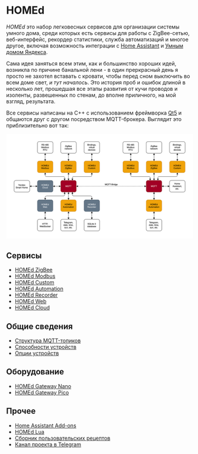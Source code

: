# HOMEd

_HOMEd_ это набор легковесных сервисов для организации системы умного дома, среди которых есть сервисы для работы с ZigBee-сетью, веб-интерфейс, рекордер статистики, служба автоматизаций и многое другое, включая возможность интеграции с [Home Assistant](https://www.home-assistant.io) и [Умным домом Яндекса](https://alice.yandex.ru/smart-home).

Сама идея заняться всем этим, как и большинство хороших идей, возникла по причине банальной лени - в один преркрасный день я просто не захотел вставать с кровати, чтобы перед сном выключить во всем доме свет, _и тут началось_. Это история проб и ошибок длиной в несколько лет, прошедшая все этапы развития от кучи проводов и изоленты, развешенных по стенам, до вполне приличного, на мой взгляд, результата.

Все сервисы написаны на С++ с использованием фреймворка [Qt5](https://doc.qt.io/qt-5) и общаются друг с другом посредством MQTT-брокера. Выглядит это приблизительно вот так:

[![HOMEd Diagram](assets/images/homed-diagram.png)](assets/images/homed-diagram.png)

## Сервисы

- [HOMEd ZigBee](/zigbee/)
- [HOMEd Modbus](/modbus/)
- [HOMEd Custom](/custom/)
- [HOMEd Automation](/automation/)
- [HOMEd Recorder](/recorder/)
- [HOMEd Web](/web/)
- [HOMEd Cloud](/cloud/)

## Общие сведения

- [Структура MQTT-топиков](/common/topics/)
- [Способности устройств](/common/exposes/)
- [Опции устройств](/common/options/)

## Оборудование

- [HOMEd Gateway Nano](/hardware/nano/)
- [HOMEd Gateway Pico](/hardware/pico/)

## Прочее

- [Home Assistant Add-ons](/other/addons/)
- [HOMEd Lua](/other/lua/)
- [Сборник пользовательских рецептов](https://community.homed.dev)
- [Канал проекта в Telegram](https://t.me/homed_info)
